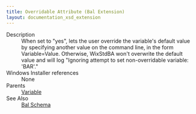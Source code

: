 ```yaml
---
title: Overridable Attribute (Bal Extension)
layout: documentation_xsd_extension
---
```

<dl>
  <dt>Description</dt>
  <dd>                 When set to "yes", lets the user override the variable's default value by specifying another value on the command line,                 in the form Variable=Value. Otherwise, WixStdBA won't overwrite the default value and will log                  "Ignoring attempt to set non-overridable variable: 'BAR'."             </dd>
  <dt>Windows Installer references</dt>
  <dd>None</dd>
  <dt>Parents</dt>
  <dd>
    <a href="../wix/variable">Variable</a>
  </dd>
  <dt>See Also</dt>
  <dd>
    <a href="../bal">Bal Schema</a>
  </dd>
</dl>
